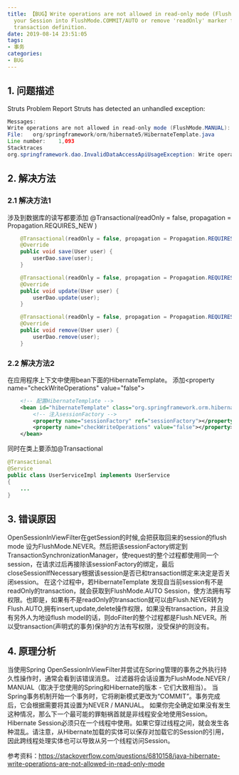 ```yaml
---
title: 【BUG】Write operations are not allowed in read-only mode (FlushMode.MANUAL):Turn
  your Session into FlushMode.COMMIT/AUTO or remove 'readOnly' marker from
  transaction definition.
date: 2019-08-14 23:51:05
tags:
- 事务
categories: 
- BUG
---
```


## 1. 问题描述
Struts Problem Report
Struts has detected an unhandled exception:

```java
Messages:	
Write operations are not allowed in read-only mode (FlushMode.MANUAL): Turn your Session into FlushMode.COMMIT/AUTO or remove 'readOnly' marker from transaction definition.
File:	org/springframework/orm/hibernate5/HibernateTemplate.java
Line number:	1,093
Stacktraces
org.springframework.dao.InvalidDataAccessApiUsageException: Write operations are not allowed in read-only mode (FlushMode.MANUAL): Turn your Session into FlushMode.COMMIT/AUTO or remove 'readOnly' marker from transaction definition.
```
## 2. 解决方法

### 2.1 解决方法1
涉及到数据库的读写都要添加 @Transactional(readOnly = false, propagation = Propagation.REQUIRES_NEW )

```java
    @Transactional(readOnly = false, propagation = Propagation.REQUIRES_NEW )
    @Override
    public void save(User user) {
        userDao.save(user);
    }

    @Transactional(readOnly = false, propagation = Propagation.REQUIRES_NEW )
    @Override
    public void update(User user) {
        userDao.update(user);
    }

    @Transactional(readOnly = false, propagation = Propagation.REQUIRES_NEW )
    @Override
    public void remove(User user) {
        userDao.remove(user);
    }
```

### 2.2 解决方法2 
在应用程序上下文中使用bean下面的HibernateTemplate。
添加&lt;property name="checkWriteOperations" value="false"></property>
```xml
    <!-- 配置HibernateTemplate -->
    <bean id="hibernateTemplate" class="org.springframework.orm.hibernate5.HibernateTemplate">
        <!-- 注入sessionFactory -->
        <property name="sessionFactory" ref="sessionFactory"></property>
        <property name="checkWriteOperations" value="false"></property>
    </bean>
```

同时在类上要添加@Transactional
```java
@Transactional
@Service
public class UserServiceImpl implements UserService 
{
    ...
}
```

## 3. 错误原因
OpenSessionInViewFilter在getSession的时候,会把获取回来的session的flush mode 设为FlushMode.NEVER。然后把该sessionFactory绑定到TransactionSynchronizationManager，使request的整个过程都使用同一个session，在请求过后再接除该sessionFactory的绑定，最后closeSessionIfNecessary根据该session是否已和transaction绑定来决定是否关闭session。
在这个过程中，若HibernateTemplate 发现自当前session有不是readOnly的transaction，就会获取到FlushMode.AUTO Session，使方法拥有写权限。也即是，如果有不是readOnly的transaction就可以由Flush.NEVER转为Flush.AUTO,拥有insert,update,delete操作权限，如果没有transaction，并且没有另外人为地设flush model的话，则doFilter的整个过程都是Flush.NEVER。所以受transaction(声明式的事务)保护的方法有写权限，没受保护的则没有。

## 4. 原理分析
当使用Spring OpenSessionInViewFilter并尝试在Spring管理的事务之外执行持久性操作时，通常会看到该错误消息。
过滤器将会话设置为FlushMode.NEVER / MANUAL（取决于您使用的Spring和Hibernate的版本 - 它们大致相当）。
当Spring事务机制开始一个事务时，它将刷新模式更改为“COMMIT”。事务完成后，它会根据需要将其设置为NEVER / MANUAL。
如果你完全确定如果没有发生这种情况，那么下一个最可能的罪魁祸首就是非线程安全地使用Session。Hibernate Session必须只在一个线程中使用。如果它穿过线程之间，就会发生各种混乱。请注意，从Hibernate加载的实体可以保存对加载它的Session的引用，因此跨线程处理实体也可以导致从另一个线程访问Session。

参考资料：https://stackoverflow.com/questions/6810158/java-hibernate-write-operations-are-not-allowed-in-read-only-mode